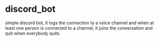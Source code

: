 # discord_bot
simple discord bot, it logs the connection to a voice channel and when at least one person is connected to a channel, it joins the conversation and quit when everybody quits.
